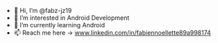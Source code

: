 - 👋 Hi, I’m @fabz-jz19
- 👀 I’m interested in Android Development
- 🌱 I’m currently learning Android
- 📫 Reach me here -> www.linkedin.com/in/fabiennoellette89a998174

<!---
fabz-jz19/fabz-jz19 is a ✨ special ✨ repository because its `README.md` (this file) appears on your GitHub profile.
You can click the Preview link to take a look at your changes.
--->
